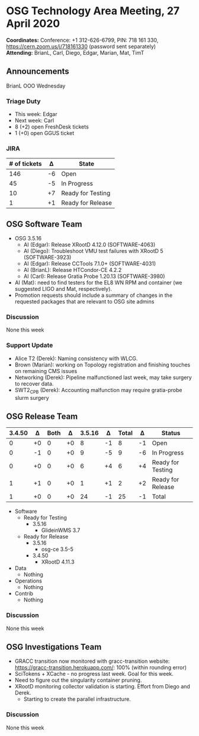 # OSG Technology Area Meeting, 27 April 2020

**Coordinates:** Conference: +1 312-626-6799, PIN: 718 161 330, <https://cern.zoom.us/j/718161330> (password sent separately)  
**Attending:** BrianL, Carl, Diego, Edgar, Marian, Mat, TimT


## Announcements

BrianL OOO Wednesday  


### Triage Duty

-   This week: Edgar
-   Next week: Carl
-   8 (+2) open FreshDesk tickets
-   1 (+0) open GGUS ticket


### JIRA

| # of tickets | &Delta; | State             |
|------------ |------- |----------------- |
| 146          | -6      | Open              |
| 45           | -5      | In Progress       |
| 10           | +7      | Ready for Testing |
| 1            | +1      | Ready for Release |


## OSG Software Team

-   OSG 3.5.16  
    -   AI (Edgar): Release XRootD 4.12.0 (SOFTWARE-4063)
    -   AI (Diego): Troubleshoot VMU test failures with XRootD 5 (SOFTWARE-3923)
    -   AI (Edgar): Release CCTools 7.1.0+ (SOFTWARE-4031)
    -   AI (BrianL): Release HTCondor-CE 4.2.2
    -   AI (Carl): Release Gratia Probe 1.20.13 (SOFTWARE-3980)
-   AI (Mat): need to find testers for the EL8 WN RPM and container (we suggested LIGO and Mat, respectively).
-   Promotion requests should include a summary of changes in the requested packages that are relevant to OSG site admins


### Discussion

None this week  


### Support Update

-   Alice T2 (Derek): Naming consistency with WLCG.
-   Brown (Marian): working on Topology registration and finishing touches on remaining CMS issues
-   Networking (Derek): Pipeline malfunctioned last week, may take surgery to recover data.
-   SWT2<sub>CPB</sub> (Derek): Accounting malfunction may require gratia-probe slurm surgery


## OSG Release Team

| 3.4.50 | &Delta; | Both | &Delta; | 3.5.16 | &Delta; | Total | &Delta; | Status            |
| ------ | ------- | ---- | ------- | ------ | ------- | ----- | ------- | ----------------- |
| 0      | +0      | 0    | +0      | 8      | -1      | 8     | -1      | Open              |
| 0      | -1      | 0    | +0      | 9      | -5      | 9     | -6      | In Progress       |
| 0      | +0      | 0    | +0      | 6      | +4      | 6     | +4      | Ready for Testing |
| 1      | +1      | 0    | +0      | 1      | +1      | 2     | +2      | Ready for Release |
| 1      | +0      | 0    | +0      | 24     | -1      | 25    | -1      | Total             |

-   Software  
    -   Ready for Testing  
        -   3.5.16  
            -   GlideinWMS 3.7
    -   Ready for Release  
        -   3.5.16  
            -   osg-ce 3.5-5
        -   3.4.50  
            -   XRootD 4.11.3
-   Data  
    -   Nothing
-   Operations  
    -   Nothing
-   Contrib  
    -   Nothing


### Discussion

None this week  


## OSG Investigations Team

-   GRACC transition now monitored with gracc-transition website: <https://gracc-transition.herokuapp.com/>: 100% (within rounding error)
-   SciTokens + XCache - no progress last week.  Goal for this week.
-   Need to figure out the singularity container pruning.
-   XRootD monitoring collector validation is starting.  Effort from Diego and Derek.
    - Starting to create the parallel infrastructure.


### Discussion

None this week

